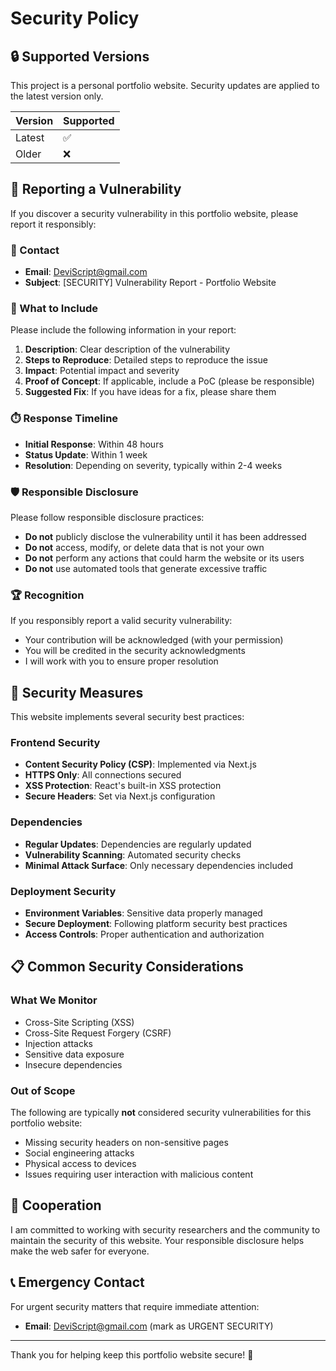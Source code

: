 # Security Policy

## 🔒 Supported Versions

This project is a personal portfolio website. Security updates are applied to the latest version only.

| Version | Supported          |
| ------- | ------------------ |
| Latest  | :white_check_mark: |
| Older   | :x:                |

## 🚨 Reporting a Vulnerability

If you discover a security vulnerability in this portfolio website, please report it responsibly:

### 📧 Contact

- **Email**: DeviScript@gmail.com
- **Subject**: [SECURITY] Vulnerability Report - Portfolio Website

### 📝 What to Include

Please include the following information in your report:

1. **Description**: Clear description of the vulnerability
2. **Steps to Reproduce**: Detailed steps to reproduce the issue
3. **Impact**: Potential impact and severity
4. **Proof of Concept**: If applicable, include a PoC (please be responsible)
5. **Suggested Fix**: If you have ideas for a fix, please share them

### ⏱️ Response Timeline

- **Initial Response**: Within 48 hours
- **Status Update**: Within 1 week
- **Resolution**: Depending on severity, typically within 2-4 weeks

### 🛡️ Responsible Disclosure

Please follow responsible disclosure practices:

- **Do not** publicly disclose the vulnerability until it has been addressed
- **Do not** access, modify, or delete data that is not your own
- **Do not** perform any actions that could harm the website or its users
- **Do not** use automated tools that generate excessive traffic

### 🏆 Recognition

If you responsibly report a valid security vulnerability:

- Your contribution will be acknowledged (with your permission)
- You will be credited in the security acknowledgments
- I will work with you to ensure proper resolution

## 🔐 Security Measures

This website implements several security best practices:

### Frontend Security

- **Content Security Policy (CSP)**: Implemented via Next.js
- **HTTPS Only**: All connections secured
- **XSS Protection**: React's built-in XSS protection
- **Secure Headers**: Set via Next.js configuration

### Dependencies

- **Regular Updates**: Dependencies are regularly updated
- **Vulnerability Scanning**: Automated security checks
- **Minimal Attack Surface**: Only necessary dependencies included

### Deployment Security

- **Environment Variables**: Sensitive data properly managed
- **Secure Deployment**: Following platform security best practices
- **Access Controls**: Proper authentication and authorization

## 📋 Common Security Considerations

### What We Monitor

- Cross-Site Scripting (XSS)
- Cross-Site Request Forgery (CSRF)
- Injection attacks
- Sensitive data exposure
- Insecure dependencies

### Out of Scope

The following are typically **not** considered security vulnerabilities for this portfolio website:

- Missing security headers on non-sensitive pages
- Social engineering attacks
- Physical access to devices
- Issues requiring user interaction with malicious content

## 🤝 Cooperation

I am committed to working with security researchers and the community to maintain the security of this website. Your responsible disclosure helps make the web safer for everyone.

## 📞 Emergency Contact

For urgent security matters that require immediate attention:

- **Email**: DeviScript@gmail.com (mark as URGENT SECURITY)

---

Thank you for helping keep this portfolio website secure! 🙏
